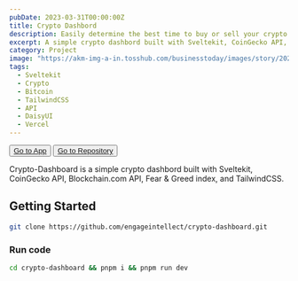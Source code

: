 ```yaml
---
pubDate: 2023-03-31T00:00:00Z
title: Crypto Dashbord
description: Easily determine the best time to buy or sell your crypto.
excerpt: A simple crypto dashbord built with Sveltekit, CoinGecko API, Blockchain.com API, Fear & Greed index, TailwindCSS, and DaisyUI.
category: Project
image: "https://akm-img-a-in.tosshub.com/businesstoday/images/story/202309/pandasecurity-crypto-gaming-sixteen_nine.jpg?size=948:533"
tags:
  - Sveltekit
  - Crypto
  - Bitcoin
  - TailwindCSS
  - API
  - DaisyUI
  - Vercel
---
```


<div class="flex gap-2">
  <button class="p-2 rounded border border-primary/20 md:hover:shadow transition-shadow duration-200"> 
    <a href="https://engage-crypto.vercel.app" target="_blank"> Go to App </a>
  </button>

  <button class="p-2 rounded border border-primary/20 md:hover:shadow transition-shadow duration-200"> 
    <a href="https://github.com/engageintellect/crypto-dashboard" target="_blank">Go to Repository</a>
  </button>
</div>

Crypto-Dashboard is a simple crypto dashbord built with Sveltekit, CoinGecko API, Blockchain.com API, Fear & Greed index, and TailwindCSS.

## Getting Started

```bash
git clone https://github.com/engageintellect/crypto-dashboard.git
```

### Run code

```bash
cd crypto-dashboard && pnpm i && pnpm run dev
```
